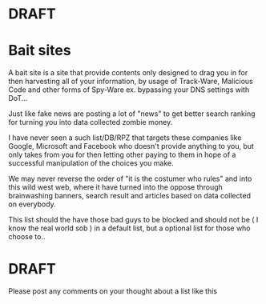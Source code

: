 # DRAFT

# Bait sites
A bait site is a site that provide contents only designed to drag you in for 
then harvesting all of your information, by usage of Track-Ware, Malicious Code 
and other forms of Spy-Ware ex. bypassing your DNS settings with DoT...

Just like fake news are posting a lot of "news" to get better search ranking 
for turning you into data collected zombie money.

I have never seen a such list/DB/RPZ that targets these companies like Google, 
Microsoft and Facebook who doesn't provide anything to you, but only takes from 
you for then letting other paying to them in hope of a successful manipulation 
of the choices you make.

We may never reverse the order of "it is the costumer who rules" and into this 
wild west web, where it have turned into the oppose through brainwashing 
banners, search result and articles based on data collected on everybody.

This list should the have those bad guys to be blocked and should not be 
( I know the real world sob ) in a default list, but a optional list for those 
who choose to..

# DRAFT

Please post any comments on your thought about a list like this